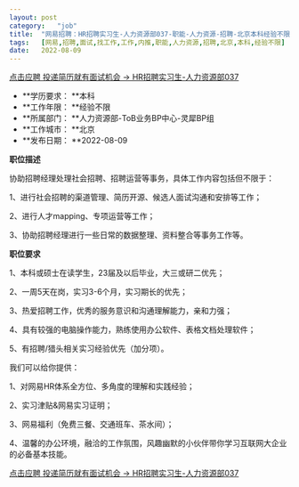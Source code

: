 ```yaml
---
layout:	post
category:	"job"
title:	"网易招聘：HR招聘实习生-人力资源部037-职能-人力资源-招聘-北京本科经验不限"
tags:	[网易,招聘,面试,找工作,工作,内推,职能,人力资源,招聘,北京,本科,经验不限]
date:	2022-08-09
---
```


[点击应聘 投递简历就有面试机会 ->  HR招聘实习生-人力资源部037](http://mobile.bole.netease.com/bole/boleDetail?id=42078&employeeId=346f03c3cda5f04c&key=all)



- **学历要求： **本科
- **工作年限： **经验不限
- **所属部门： **人力资源部-ToB业务BP中心-灵犀BP组
- **工作城市： **北京
- **发布日期： **2022-08-09



**职位描述**

协助招聘经理处理社会招聘、招聘运营等事务，具体工作内容包括但不限于：

1、进行社会招聘的渠道管理、简历开源、候选人面试沟通和安排等工作；

2、进行人才mapping、专项运营等工作；

3、协助招聘经理进行一些日常的数据整理、资料整合等事务工作等。



**职位要求**

1、本科或硕士在读学生，23届及以后毕业，大三或研二优先；

2、一周5天在岗，实习3-6个月，实习期长的优先；

3、热爱招聘工作，优秀的服务意识和沟通理解能力，亲和力强；

4、具有较强的电脑操作能力，熟练使用办公软件、表格文档处理软件；

5、有招聘/猎头相关实习经验优先（加分项）。



我们可以给你提供：

1、对网易HR体系全方位、多角度的理解和实践经验；

2、实习津贴&amp;网易实习证明；

3、网易福利（免费三餐、交通班车、茶水间）；

4、温馨的办公环境，融洽的工作氛围，风趣幽默的小伙伴带你学习互联网大企业的必备基本技能。



[点击应聘 投递简历就有面试机会 ->  HR招聘实习生-人力资源部037](http://mobile.bole.netease.com/bole/boleDetail?id=42078&employeeId=346f03c3cda5f04c&key=all)